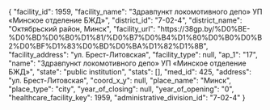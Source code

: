 {
    "facility_id": 1959,
    "facility_name": "Здравпункт локомотивного депо» УП «Минское отделение БЖД»",
    "district_id": "7-02-4",
    "district_name": "Октябрьский район, Минск",
    "facility_url": "https:\/\/38gp.by\/%D0%BE-%D0%BD%D0%B0%D1%81\/%D0%B7%D0%B4%D1%80%D0%B0%D0%B2%D0%BF%D1%83%D0%BD%D0%BA%D1%82%D1%8B",
    "facility_address": "ул. Брест-Литовская",
    "facility_type": null,
    "ap_1": "17",
    "name": "Здравпункт локомотивного депо» УП «Минское отделение БЖД»",
    "state": "public institution",
    "stats": [],
    "med_id": 425,
    "address": "ул. Брест-Литовская",
    "coord_x_y": null,
    "place_name": "Минск",
    "place_type": "city",
    "year_of_closing": null,
    "year_of_opening": "0",
    "healthcare_facility_key": 1959,
    "administrative_division_id": "7-02-4"
}